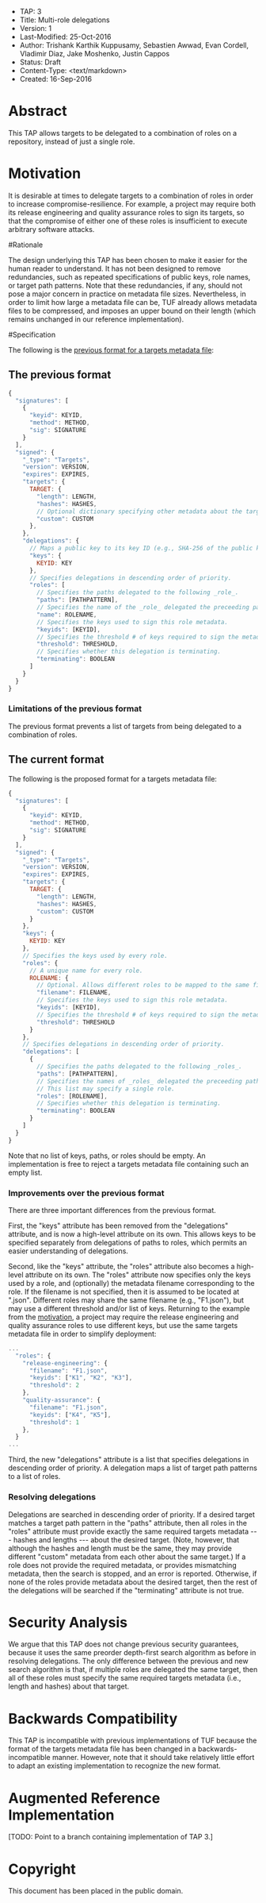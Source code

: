 * TAP: 3
* Title: Multi-role delegations
* Version: 1
* Last-Modified: 25-Oct-2016
* Author: Trishank Karthik Kuppusamy, Sebastien Awwad, Evan Cordell,
          Vladimir Diaz, Jake Moshenko, Justin Cappos
* Status: Draft
* Content-Type: <text/markdown>
* Created: 16-Sep-2016

# Abstract

This TAP allows targets to be delegated to a combination of roles on a
repository, instead of just a single role.

# Motivation

It is desirable at times to delegate targets to a combination of roles in order
to increase compromise-resilience.
For example, a project may require both its release engineering and quality
assurance roles to sign its targets, so that the compromise of either one of
these roles is insufficient to execute arbitrary software attacks.

#Rationale

The design underlying this TAP has been chosen to make it easier for the human
reader to understand.
It has not been designed to remove redundancies, such as repeated specifications
of public keys, role names, or target path patterns.
Note that these redundancies, if any, should not pose a major concern in
practice on metadata file sizes.
Nevertheless, in order to limit how large a metadata file can be, TUF already
allows metadata files to be compressed, and imposes an upper bound on their
length (which remains unchanged in our reference implementation).

#Specification

The following is the [previous format for a targets metadata file](https://github.com/theupdateframework/tuf/blob/f57a0bb1a95579094a0324d4153f812a262d15e3/docs/tuf-spec.0.9.txt):

## The previous format

```Javascript
{
  "signatures": [
    {
      "keyid": KEYID,
      "method": METHOD,
      "sig": SIGNATURE
    }
  ],
  "signed": {
    "_type": "Targets",
    "version": VERSION,
    "expires": EXPIRES,
    "targets": {
      TARGET: {
        "length": LENGTH,
        "hashes": HASHES,
        // Optional dictionary specifying other metadata about the target.
        "custom": CUSTOM
      },
    },
    "delegations": {
      // Maps a public key to its key ID (e.g., SHA-256 of the public key.)
      "keys": {
        KEYID: KEY
      },
      // Specifies delegations in descending order of priority.
      "roles": [
        // Specifies the paths delegated to the following _role_.
        "paths": [PATHPATTERN],
        // Specifies the name of the _role_ delegated the preceeding paths.
        "name": ROLENAME,
        // Specifies the keys used to sign this role metadata.
        "keyids": [KEYID],
        // Specifies the threshold # of keys required to sign the metadata.
        "threshold": THRESHOLD,
        // Specifies whether this delegation is terminating.
        "terminating": BOOLEAN
      ]
    }
  }
}
```

### Limitations of the previous format

The previous format prevents a list of targets from being delegated to a
combination of roles.

## The current format

The following is the proposed format for a targets metadata file:

```Javascript
{
  "signatures": [
    {
      "keyid": KEYID,
      "method": METHOD,
      "sig": SIGNATURE
    }
  ],
  "signed": {
    "_type": "Targets",
    "version": VERSION,
    "expires": EXPIRES,
    "targets": {
      TARGET: {
        "length": LENGTH,
        "hashes": HASHES,
        "custom": CUSTOM
      }
    },
    "keys": {
      KEYID: KEY  
    },
    // Specifies the keys used by every role.
    "roles": {
      // A unique name for every role.
      ROLENAME: {
        // Optional. Allows different roles to be mapped to the same file.
        "filename": FILENAME,
        // Specifies the keys used to sign this role metadata.
        "keyids": [KEYID],
        // Specifies the threshold # of keys required to sign the metadata.
        "threshold": THRESHOLD
      }
    },
    // Specifies delegations in descending order of priority.
    "delegations": [
      {
        // Specifies the paths delegated to the following _roles_.
        "paths": [PATHPATTERN],
        // Specifies the names of _roles_ delegated the preceeding paths.
        // This list may specify a single role.
        "roles": [ROLENAME],
        // Specifies whether this delegation is terminating.
        "terminating": BOOLEAN
      }
    ]
  }
}
```

Note that no list of keys, paths, or roles should be empty.
An implementation is free to reject a targets metadata file containing such an
empty list.

### Improvements over the previous format

There are three important differences from the previous format.

First, the "keys" attribute has been removed from the "delegations" attribute,
and is now a high-level attribute on its own.
This allows keys to be specified separately from delegations of paths to roles,
which permits an easier understanding of delegations.

Second, like the "keys" attribute, the "roles" attribute also becomes a
high-level attribute on its own.
The "roles" attribute now specifies only the keys used by a role, and
(optionally) the metadata filename corresponding to the role.
If the filename is not specified, then it is assumed to be located at
"<ROLENAME>.json".
Different roles may share the same filename (e.g., "F1.json"), but may use a
different threshold and/or list of keys.
Returning to the example from the [motivation](#motivation), a project may
require the release engineering and quality assurance roles to use different
keys, but use the same targets metadata file in order to simplify deployment:

```Javascript
...
  "roles": {
    "release-engineering": {
      "filename": "F1.json",
      "keyids": ["K1", "K2", "K3"],
      "threshold": 2
    },
    "quality-assurance": {
      "filename": "F1.json",
      "keyids": ["K4", "K5"],
      "threshold": 1
    },
  }
...
```

Third, the new "delegations" attribute is a list that specifies delegations
in descending order of priority.
A delegation maps a list of target path patterns to a list of roles.

### Resolving delegations

Delegations are searched in descending order of priority.
If a desired target matches a target path pattern in the "paths" attribute,
then all roles in the "roles" attribute must provide exactly the same required
targets metadata --- hashes and lengths --- about the desired target.
(Note, however, that although the hashes and length must be the same, they may
provide different "custom" metadata from each other about the same target.)
If a role does not provide the required metadata, or provides mismatching
metadata, then the search is stopped, and an error is reported.
Otherwise, if none of the roles provide metadata about the desired target, then
the rest of the delegations will be searched if the "terminating" attribute is
not true.

# Security Analysis

We argue that this TAP does not change previous security guarantees, because it
uses the same preorder depth-first search algorithm as before in resolving
delegations.
The only difference between the previous and new search algorithm is that, if
multiple roles are delegated the same target, then all of these roles must
specify the same required targets metadata (i.e., length and hashes) about that
target.

# Backwards Compatibility

This TAP is incompatible with previous implementations of TUF because the format
of the targets metadata file has been changed in a backwards-incompatible
manner.
However, note that it should take relatively little effort to adapt an existing
implementation to recognize the new format.

# Augmented Reference Implementation

[TODO: Point to a branch containing implementation of TAP 3.]

# Copyright

This document has been placed in the public domain.
